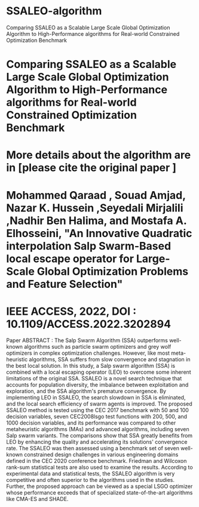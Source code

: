 # SSALEO-algorithm
Comparing SSALEO as a Scalable Large Scale Global Optimization Algorithm to High-Performance algorithms for Real-world Constrained Optimization Benchmark
# Comparing SSALEO as a Scalable Large Scale Global Optimization Algorithm to High-Performance algorithms for Real-world Constrained Optimization Benchmark
# More details about the algorithm are in [please cite the original paper ]
# Mohammed Qaraad , Souad Amjad, Nazar K. Hussein ,Seyedali Mirjalili ,Nadhir Ben Halima, and Mostafa A. Elhosseini, "An Innovative Quadratic interpolation Salp Swarm-Based local escape operator for Large-Scale Global Optimization Problems and Feature Selection"
# IEEE ACCESS,  2022, DOI : 10.1109/ACCESS.2022.3202894
Paper ABSTRACT :
The Salp Swarm Algorithm (SSA) outperforms well-known algorithms such as particle swarm optimizers and grey wolf optimizers in complex optimization challenges. However, like most meta-heuristic algorithms, SSA suffers from slow convergence and stagnation in the best local solution. In this study, a Salp swarm algorithm (SSA) is combined with a local escaping operator (LEO) to overcome some inherent limitations of the original SSA. SSALEO is a novel search technique that accounts for population diversity, the imbalance between exploitation and exploration, and the SSA algorithm's premature convergence. By implementing LEO in SSALEO, the search slowdown in SSA is eliminated, and the local search efficiency of swarm agents is improved. The proposed SSALEO method is tested using the CEC 2017 benchmark with 50 and 100 decision variables, seven CEC2008lsgo test functions with 200, 500, and 1000 decision variables, and its performance was compared to other metaheuristic algorithms (MAs) and advanced algorithms, including seven Salp swarm variants. The comparisons show that SSA greatly benefits from LEO by enhancing the quality and accelerating its solutions' convergence rate. The SSALEO was then assessed using a benchmark set of seven well-known constrained design challenges in various engineering domains defined in the CEC 2020 conference benchmark. Friedman and Wilcoxon rank-sum statistical tests are also used to examine the results. According to experimental data and statistical tests, the SSALEO algorithm is very competitive and often superior to the algorithms used in the studies. Further, the proposed approach can be viewed as a special LSGO optimizer whose performance exceeds that of specialized state-of-the-art algorithms like CMA-ES and SHADE.
